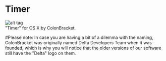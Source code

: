 # Timer
![alt tag](https://colonbracketstudio.files.wordpress.com/2016/07/icon_512x5122x2.png?w=250&h=150) <br />
"Timer" for OS X by ColonBracket. 

#Please note:
In case you are having a bit of a dilemma with the naming, ColonBracket was originally named Delta Developers Team when it was founded, which is why you will notice that the older versions of our software still have the "Delta" logo on them.
